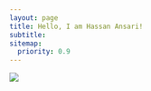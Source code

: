 ```yaml
---
layout: page
title: Hello, I am Hassan Ansari!
subtitle: 
sitemap:
  priority: 0.9
---
```


<img src="{{ '/assets/img/hassan.jpg' | prepend: site.baseurl }}" id="about-img">

<div id="describe-text">
<!-- 	<p>I am a recent graduate with a strong interest in Data Engineering.</p>
	<p>I am looking for internships to gain hands-on experience and further develop my skills in the field.</p> -->
</div>
